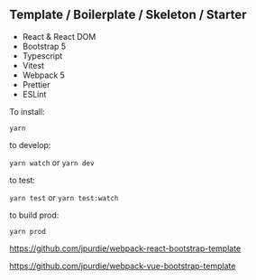 ## Template / Boilerplate / Skeleton / Starter 

- React & React DOM
- Bootstrap 5
- Typescript
- Vitest
- Webpack 5
- Prettier
- ESLint


To install:

`yarn`

to develop:

`yarn watch` or `yarn dev` 

to test:

`yarn test` or `yarn test:watch`

to build prod:

`yarn prod`




https://github.com/jpurdie/webpack-react-bootstrap-template


https://github.com/jpurdie/webpack-vue-bootstrap-template
